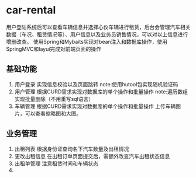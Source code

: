 # car-rental
用户登陆系统后可以查看车辆信息并选择心仪车辆进行租赁，后台会管理汽车相关数据（车况、租赁情况等）、用户信息以及业务员销售情况，可以对以上信息进行增删改查。
使用Spring和Mybaits实现对bean注入和数据库操作，使用SpringMVC和layui完成对前端页面的操作
## 基础功能

1. 用户登录
   实现信息校验以及页面跳转
   note:使用hutool包实现随机验证码
3. 用户管理
   根据CURD需求实现对数据库的单个操作和批量操作
   note:遍历数组实现批量删除（不用重写sql语言）
4. 车辆管理
   根据CURD需求实现对数据库的单个操作和批量操作
   上传车辆图片，可以查看缩略图和大图。
## 业务管理
1. 出租列表
  根据身份证查询名下汽车数量及出租情况
2. 更改出租信息
   在出租订单页面提交后，需额外改变汽车出租状态信息
3. 出租单管理
   注意租赁时间和车辆状态
4. 
